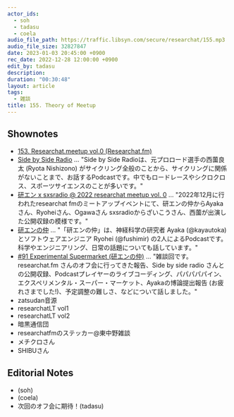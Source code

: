 ```yaml
---
actor_ids:
  - soh
  - tadasu
  - coela
audio_file_path: https://traffic.libsyn.com/secure/researchat/155.mp3 
audio_file_size: 32827847
date: 2023-01-03 20:45:00 +0900
rec_date: 2022-12-28 12:00:00 +0900
edit_by: tadasu
description: 
duration: "00:30:48"
layout: article
tags:
  - 雑談
title: 155. Theory of Meetup
---
```


## Shownotes
- [153. Researchat.meetup vol.0 (Researchat.fm)](https://researchat.fm/episode/153)
- [Side by Side Radio](https://sidebysideradio.libsyn.com/) ... "Side by Side Radioは、元プロロード選手の西薗良太 (Ryota Nishizono) がサイクリング全般のことから、サイクリングに関係がないことまで、お話するPodcastです。中でもロードレースやシクロクロス、スポーツサイエンスのことが多いです。"
- [研エン x sxsradio @ 2022 researchat meetup vol. 0](https://www.youtube.com/watch?v=qURUTmrEWUM&feature=youtu.be&ab_channel=SidebySideRadio) ... "2022年12月に行われたresearchat fmのミートアップイベントにて、研エンの仲からAyakaさん、Ryoheiさん、Ogawaさん sxsradioからざいこうさん、西薗が出演した公開収録の模様です。"
- [研エンの仲](https://anchor.fm/ken-en-no-naka) ... "「研エンの仲」は、神経科学の研究者 Ayaka (@kayautoka) とソフトウェアエンジニア Ryohei (@fushimir)
の2人によるPodcastです。科学やエンジニアリング、日常の話題についても話しています。"
- [#91 Experimental Supermarket (研エンの仲)](https://anchor.fm/ken-en-no-naka/episodes/91-Experimental-Supermarket-e1s1mb1) ... "雑談回です。researchat.fm さんのオフ会に行ってきた報告、Side by side radio さんとの公開収録、Podcastプレイヤーのライブコーディング、パパパパパイン、エクスペリメンタル・スーパー・マーケット、Ayakaの博論提出報告 (お疲れさまでした!)、予定調整の難しさ、などについて話しました。"
- zatsudan音源
- researchatLT vol1
- researchatLT vol2
- 暗黒通信団
- researchatfmのステッカー@東中野雑談
- メチクロさん
- SHIBUさん

## Editorial Notes
- (soh)
- (coela)
- 次回のオフ会に期待！(tadasu)






